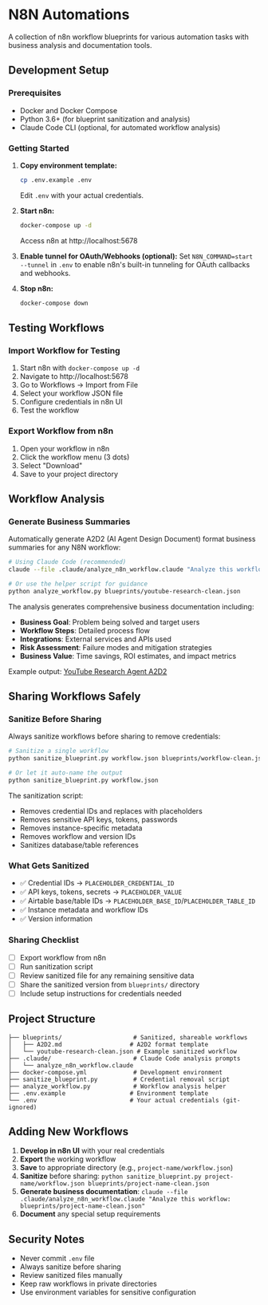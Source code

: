 # N8N Automations

A collection of n8n workflow blueprints for various automation tasks with business analysis and documentation tools.

## Development Setup

### Prerequisites
- Docker and Docker Compose
- Python 3.6+ (for blueprint sanitization and analysis)
- Claude Code CLI (optional, for automated workflow analysis)

### Getting Started

1. **Copy environment template:**
   ```bash
   cp .env.example .env
   ```
   Edit `.env` with your actual credentials.

2. **Start n8n:**
   ```bash
   docker-compose up -d
   ```
   Access n8n at http://localhost:5678

3. **Enable tunnel for OAuth/Webhooks (optional):**
   Set `N8N_COMMAND=start --tunnel` in `.env` to enable n8n's built-in tunneling for OAuth callbacks and webhooks.

4. **Stop n8n:**
   ```bash
   docker-compose down
   ```

## Testing Workflows

### Import Workflow for Testing
1. Start n8n with `docker-compose up -d`
2. Navigate to http://localhost:5678
3. Go to Workflows → Import from File
4. Select your workflow JSON file
5. Configure credentials in n8n UI
6. Test the workflow

### Export Workflow from n8n
1. Open your workflow in n8n
2. Click the workflow menu (3 dots)
3. Select "Download"
4. Save to your project directory

## Workflow Analysis

### Generate Business Summaries
Automatically generate A2D2 (AI Agent Design Document) format business summaries for any N8N workflow:

```bash
# Using Claude Code (recommended)
claude --file .claude/analyze_n8n_workflow.claude "Analyze this workflow: blueprints/youtube-research-clean.json"

# Or use the helper script for guidance
python analyze_workflow.py blueprints/youtube-research-clean.json
```

The analysis generates comprehensive business documentation including:
- **Business Goal**: Problem being solved and target users
- **Workflow Steps**: Detailed process flow
- **Integrations**: External services and APIs used
- **Risk Assessment**: Failure modes and mitigation strategies
- **Business Value**: Time savings, ROI estimates, and impact metrics

Example output: [YouTube Research Agent A2D2](blueprints/A2D2.md)

## Sharing Workflows Safely

### Sanitize Before Sharing
Always sanitize workflows before sharing to remove credentials:

```bash
# Sanitize a single workflow
python sanitize_blueprint.py workflow.json blueprints/workflow-clean.json

# Or let it auto-name the output
python sanitize_blueprint.py workflow.json
```

The sanitization script:
- Removes credential IDs and replaces with placeholders
- Removes sensitive API keys, tokens, passwords
- Removes instance-specific metadata
- Removes workflow and version IDs
- Sanitizes database/table references

### What Gets Sanitized
- ✅ Credential IDs → `PLACEHOLDER_CREDENTIAL_ID`
- ✅ API keys, tokens, secrets → `PLACEHOLDER_VALUE`
- ✅ Airtable base/table IDs → `PLACEHOLDER_BASE_ID`/`PLACEHOLDER_TABLE_ID`
- ✅ Instance metadata and workflow IDs
- ✅ Version information

### Sharing Checklist
- [ ] Export workflow from n8n
- [ ] Run sanitization script
- [ ] Review sanitized file for any remaining sensitive data
- [ ] Share the sanitized version from `blueprints/` directory
- [ ] Include setup instructions for credentials needed

## Project Structure

```
├── blueprints/                    # Sanitized, shareable workflows
│   ├── A2D2.md                   # A2D2 format template
│   └── youtube-research-clean.json # Example sanitized workflow
├── .claude/                       # Claude Code analysis prompts
│   └── analyze_n8n_workflow.claude
├── docker-compose.yml             # Development environment
├── sanitize_blueprint.py          # Credential removal script
├── analyze_workflow.py            # Workflow analysis helper
├── .env.example                  # Environment template
└── .env                          # Your actual credentials (git-ignored)
```

## Adding New Workflows

1. **Develop in n8n UI** with your real credentials
2. **Export** the working workflow
3. **Save** to appropriate directory (e.g., `project-name/workflow.json`)
4. **Sanitize** before sharing: `python sanitize_blueprint.py project-name/workflow.json blueprints/project-name-clean.json`
5. **Generate business documentation**: `claude --file .claude/analyze_n8n_workflow.claude "Analyze this workflow: blueprints/project-name-clean.json"`
6. **Document** any special setup requirements

## Security Notes

- Never commit `.env` file
- Always sanitize before sharing
- Review sanitized files manually
- Keep raw workflows in private directories
- Use environment variables for sensitive configuration
